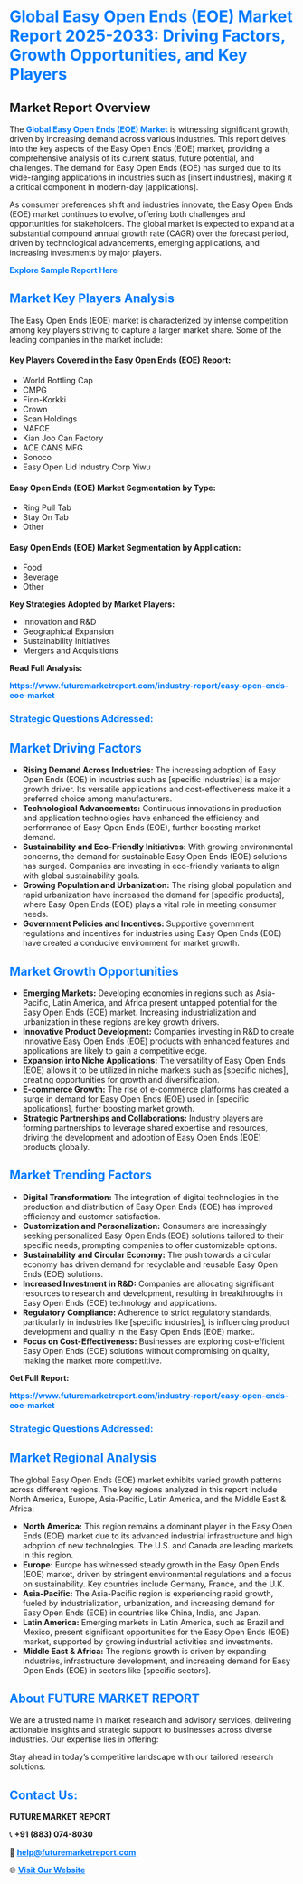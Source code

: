 <h1 style="color: #007BFF;">Global Easy Open Ends (EOE) Market Report 2025-2033: Driving Factors, Growth Opportunities, and Key Players</h1>

<section id="overview">
<h2>Market Report Overview</h2>
<p>The <a href="https://www.futuremarketreport.com/industry-report/easy-open-ends-eoe-market" style="color: #007BFF; text-decoration: none;"><strong>Global Easy Open Ends (EOE) Market</strong></a> is witnessing significant growth, driven by increasing demand across various industries. This report delves into the key aspects of the Easy Open Ends (EOE) market, providing a comprehensive analysis of its current status, future potential, and challenges. The demand for Easy Open Ends (EOE) has surged due to its wide-ranging applications in industries such as [insert industries], making it a critical component in modern-day [applications].</p>
<p>As consumer preferences shift and industries innovate, the Easy Open Ends (EOE) market continues to evolve, offering both challenges and opportunities for stakeholders. The global market is expected to expand at a substantial compound annual growth rate (CAGR) over the forecast period, driven by technological advancements, emerging applications, and increasing investments by major players.</p>
</section>

<section id="overview">
<p><a href="https://www.futuremarketreport.com/request-sample/reportId=46866" style="color: #007BFF; text-decoration: none;"><strong>Explore Sample Report Here</strong></a></p>
</section>

<section id="key-players">
<h2 style="color: #007BFF;">Market Key Players Analysis</h2>
<p>The Easy Open Ends (EOE) market is characterized by intense competition among key players striving to capture a larger market share. Some of the leading companies in the market include:</p>
<h4>Key Players Covered in the Easy Open Ends (EOE) Report:</h4>
<ul><li>World Bottling Cap</li><li>CMPG</li><li>Finn-Korkki</li><li>Crown</li><li>Scan Holdings</li><li>NAFCE</li><li>Kian Joo Can Factory</li><li>ACE CANS MFG</li><li>Sonoco</li><li>Easy Open Lid Industry Corp Yiwu</li></ul>
<h4>Easy Open Ends (EOE) Market Segmentation by Type:</h4>
<ul><li>Ring Pull Tab</li><li>Stay On Tab</li><li>Other</li></ul>

<h4>Easy Open Ends (EOE) Market Segmentation by Application:</h4>
<ul><li>Food</li><li>Beverage</li><li>Other</li></ul>
<p><strong>Key Strategies Adopted by Market Players:</strong></p>
<ul>
<li>Innovation and R&D</li>
<li>Geographical Expansion</li>
<li>Sustainability Initiatives</li>
<li>Mergers and Acquisitions</li>
</ul>
</section>

<section>
<p><strong>Read Full Analysis: </strong></p><a href="https://www.futuremarketreport.com/industry-report/easy-open-ends-eoe-market" style="color: #007BFF; text-decoration: none;"><strong>https://www.futuremarketreport.com/industry-report/easy-open-ends-eoe-market</strong></a>
<h3 style="color: #007BFF;">Strategic Questions Addressed:</h3>
</section>

<section id="driving-factors">
<h2 style="color: #007BFF;">Market Driving Factors</h2>
<ul>
<li><strong>Rising Demand Across Industries:</strong> The increasing adoption of Easy Open Ends (EOE) in industries such as [specific industries] is a major growth driver. Its versatile applications and cost-effectiveness make it a preferred choice among manufacturers.</li>
<li><strong>Technological Advancements:</strong> Continuous innovations in production and application technologies have enhanced the efficiency and performance of Easy Open Ends (EOE), further boosting market demand.</li>
<li><strong>Sustainability and Eco-Friendly Initiatives:</strong> With growing environmental concerns, the demand for sustainable Easy Open Ends (EOE) solutions has surged. Companies are investing in eco-friendly variants to align with global sustainability goals.</li>
<li><strong>Growing Population and Urbanization:</strong> The rising global population and rapid urbanization have increased the demand for [specific products], where Easy Open Ends (EOE) plays a vital role in meeting consumer needs.</li>
<li><strong>Government Policies and Incentives:</strong> Supportive government regulations and incentives for industries using Easy Open Ends (EOE) have created a conducive environment for market growth.</li>
</ul>
</section>

<section id="growth-opportunities">
<h2 style="color: #007BFF;">Market Growth Opportunities</h2>
<ul>
<li><strong>Emerging Markets:</strong> Developing economies in regions such as Asia-Pacific, Latin America, and Africa present untapped potential for the Easy Open Ends (EOE) market. Increasing industrialization and urbanization in these regions are key growth drivers.</li>
<li><strong>Innovative Product Development:</strong> Companies investing in R&D to create innovative Easy Open Ends (EOE) products with enhanced features and applications are likely to gain a competitive edge.</li>
<li><strong>Expansion into Niche Applications:</strong> The versatility of Easy Open Ends (EOE) allows it to be utilized in niche markets such as [specific niches], creating opportunities for growth and diversification.</li>
<li><strong>E-commerce Growth:</strong> The rise of e-commerce platforms has created a surge in demand for Easy Open Ends (EOE) used in [specific applications], further boosting market growth.</li>
<li><strong>Strategic Partnerships and Collaborations:</strong> Industry players are forming partnerships to leverage shared expertise and resources, driving the development and adoption of Easy Open Ends (EOE) products globally.</li>
</ul>
</section>

<section id="trending-factors">
<h2 style="color: #007BFF;">Market Trending Factors</h2>
<ul>
<li><strong>Digital Transformation:</strong> The integration of digital technologies in the production and distribution of Easy Open Ends (EOE) has improved efficiency and customer satisfaction.</li>
<li><strong>Customization and Personalization:</strong> Consumers are increasingly seeking personalized Easy Open Ends (EOE) solutions tailored to their specific needs, prompting companies to offer customizable options.</li>
<li><strong>Sustainability and Circular Economy:</strong> The push towards a circular economy has driven demand for recyclable and reusable Easy Open Ends (EOE) solutions.</li>
<li><strong>Increased Investment in R&D:</strong> Companies are allocating significant resources to research and development, resulting in breakthroughs in Easy Open Ends (EOE) technology and applications.</li>
<li><strong>Regulatory Compliance:</strong> Adherence to strict regulatory standards, particularly in industries like [specific industries], is influencing product development and quality in the Easy Open Ends (EOE) market.</li>
<li><strong>Focus on Cost-Effectiveness:</strong> Businesses are exploring cost-efficient Easy Open Ends (EOE) solutions without compromising on quality, making the market more competitive.</li>
</ul>
</section>

<section>
<p><strong>Get Full Report: </strong></p><a href="https://www.futuremarketreport.com/industry-report/easy-open-ends-eoe-market" style="color: #007BFF; text-decoration: none;"><strong>https://www.futuremarketreport.com/industry-report/easy-open-ends-eoe-market</strong></a>
<h3 style="color: #007BFF;">Strategic Questions Addressed:</h3>
</section>


<section id="regional-analysis">
<h2 style="color: #007BFF;">Market Regional Analysis</h2>
<p>The global Easy Open Ends (EOE) market exhibits varied growth patterns across different regions. The key regions analyzed in this report include North America, Europe, Asia-Pacific, Latin America, and the Middle East & Africa:</p>
<ul>
<li><strong>North America:</strong> This region remains a dominant player in the Easy Open Ends (EOE) market due to its advanced industrial infrastructure and high adoption of new technologies. The U.S. and Canada are leading markets in this region.</li>
<li><strong>Europe:</strong> Europe has witnessed steady growth in the Easy Open Ends (EOE) market, driven by stringent environmental regulations and a focus on sustainability. Key countries include Germany, France, and the U.K.</li>
<li><strong>Asia-Pacific:</strong> The Asia-Pacific region is experiencing rapid growth, fueled by industrialization, urbanization, and increasing demand for Easy Open Ends (EOE) in countries like China, India, and Japan.</li>
<li><strong>Latin America:</strong> Emerging markets in Latin America, such as Brazil and Mexico, present significant opportunities for the Easy Open Ends (EOE) market, supported by growing industrial activities and investments.</li>
<li><strong>Middle East & Africa:</strong> The region’s growth is driven by expanding industries, infrastructure development, and increasing demand for Easy Open Ends (EOE) in sectors like [specific sectors].</li>
</ul>
</section>

<footer>
<h2 style="color: #007BFF;">About FUTURE MARKET REPORT</h2>
<p>We are a trusted name in market research and advisory services, delivering actionable insights and strategic support to businesses across diverse industries. Our expertise lies in offering:</p>

<p>Stay ahead in today’s competitive landscape with our tailored research solutions.</p>

<h2 style="color: #007BFF;">Contact Us:</h2>
<p><strong>FUTURE MARKET REPORT</strong></p>
<p>📞 <strong>+91 (883) 074-8030</strong></p>
<p>📧 <strong><a href="mailto:help@futuremarketreport.com" style="color: #007BFF;">help@futuremarketreport.com</a></strong></p>
<p>🌐 <strong><a href="https://www.futuremarketreport.com/" style="color: #007BFF;">Visit Our Website</a></strong></p>
</footer>